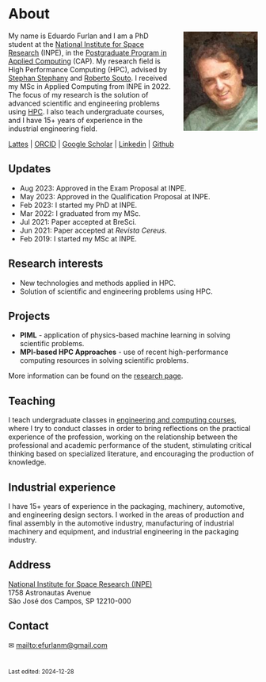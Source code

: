 # About

<img src="img/avatar-200x150.jpg"
     style="float:right;margin-left:1.5em;">

My name is Eduardo Furlan and I am a PhD student at the [National Institute for Space Research](https://www.gov.br/inpe/pt-br/area-conhecimento/posgraduacao) (INPE), in the [Postgraduate Program in Applied Computing](https://www.gov.br/inpe/pt-br/area-conhecimento/posgraduacao/cap) (CAP). My research field is High Performance Computing (HPC), advised by [Stephan Stephany](http://www.lac.inpe.br/~stephan/) and [Roberto Souto](https://www.lncc.br/colaborador/Roberto_Pinto_Souto). I received my MSc in Applied Computing from INPE in 2022. The focus of my research is the solution of advanced scientific and engineering problems using [HPC](https://en.wikipedia.org/wiki/High-performance_computing). I also teach undergraduate courses, and I have 15+ years of experience in the industrial engineering field.

[Lattes](http://lattes.cnpq.br/3103925764927851/) | [ORCID](http://orcid.org/0000-0003-1200-794X/) | [Google Scholar](https://scholar.google.com/citations?user=U0dQLgcAAAAJ) | [Linkedin](https://www.linkedin.com/in/eduardofurlanm) |  [Github](http://github.com/efurlanm)

## Updates

* Aug 2023: Approved in the Exam Proposal at INPE.
* May 2023: Approved in the Qualification Proposal at INPE.
* Feb 2023: I started my PhD at INPE.
* Mar 2022: I graduated from my MSc.
* Jul 2021: Paper accepted at BreSci.
* Jun 2021: Paper accepted at *Revista Cereus*.
* Feb 2019: I started my MSc at INPE.

## Research interests

* New technologies and methods applied in HPC.
* Solution of scientific and engineering problems using HPC.

## Projects

* **PIML** - application of physics-based machine learning in solving scientific problems.
* **MPI-based HPC Approaches** - use of recent high-performance computing resources in solving scientific problems.

More information can be found on the [research page](research.md).

## Teaching

I teach undergraduate classes in [engineering and computing courses](teaching.md), where I try to conduct classes in order to bring reflections on the practical experience of the profession, working on the relationship between the professional and academic performance of the student, stimulating critical thinking based on specialized literature, and encouraging the production of knowledge.

## Industrial experience

I have 15+ years of experience in the packaging, machinery, automotive, and engineering design sectors. I worked in the areas of production and final assembly in the automotive industry, manufacturing of industrial machinery and equipment, and industrial engineering in the packaging industry.

## Address

[National Institute for Space Research (INPE)](https://www.gov.br/inpe/pt-br/area-conhecimento/posgraduacao)  
1758 Astronautas Avenue  
São José dos Campos, SP 12210-000  

## Contact

✉  <a href="&#101;&#102;&#117;&#114;&#108;&#97;&#110;&#109;&#64;&#103;&#109;&#97;&#105;&#108;&#46;&#99;&#111;&#109;">&#109;&#97;&#105;&#108;&#116;&#111;&#58;&#101;&#102;&#117;&#114;&#108;&#97;&#110;&#109;&#64;&#103;&#109;&#97;&#105;&#108;&#46;&#99;&#111;&#109;</a>


<br><sub>Last edited: 2024-12-28</sub>

